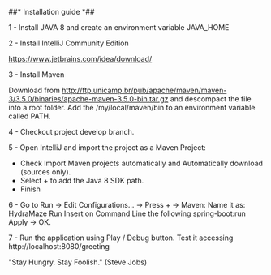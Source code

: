 ##* Installation guide *##

1 - Install JAVA 8 and create an environment variable JAVA_HOME


2 - Install IntelliJ Community Edition

https://www.jetbrains.com/idea/download/


3 - Install Maven

Download from http://ftp.unicamp.br/pub/apache/maven/maven-3/3.5.0/binaries/apache-maven-3.5.0-bin.tar.gz and descompact the file into a root folder. Add the /my/local/maven/bin to an environment variable called PATH.


4 - Checkout project develop branch.


5 - Open IntelliJ and import the project as a Maven Project:
- Check Import Maven projects automatically and Automatically download (sources only).
- Select + to add the Java 8 SDK path.
- Finish


6 - Go to Run -> Edit Configurations... -> Press + -> Maven:
Name it as: HydraMaze Run
Insert on Command Line the following spring-boot:run
Apply -> OK.


7 - Run the application using Play / Debug button. Test it accessing http://localhost:8080/greeting

"Stay Hungry. Stay Foolish." (Steve Jobs)